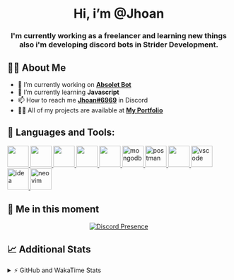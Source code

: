 <h1 align="center">Hi, i’m @Jhoan</h1>
<h3 align="center">I'm currently working as a freelancer and learning new things also i'm developing discord bots in Strider Development.</h3>

## 🙋‍♂️ About Me

- 🔭 I’m currently working on **[Absolet Bot](https://strider.cloud)**
- 🌱 I’m currently learning **Javascript**
- 📫 How to reach me **[Jhoan#6969](https://jhoan.monster/)** in Discord
- 👨‍💻 All of my projects are available at **[My Portfolio](https://jhoan.monster)**

## 🚀 Languages and Tools:
<p align="left"> 
    <a href="https://developer.mozilla.org/en-US/docs/Web/JavaScript" target="_blank"> <img src="https://img.icons8.com/color/48/000000/javascript.png" width="48" height="48"/> </a> 
    <a href="https://www.w3.org/html/" target="_blank"> <img src="https://img.icons8.com/color/48/000000/html-5.png" width="48" height="48"/> </a> 
    <a href="https://www.w3schools.com/css/" target="_blank"> <img src="https://img.icons8.com/color/48/000000/css3.png" width="48" height="48"/> </a> 
    <a href="https://getbootstrap.com" target="_blank"> <img src="https://img.icons8.com/color/48/000000/bootstrap.png" width="48" height="48"/> </a> 
    <a href="https://nodejs.org" target="_blank"> <img src="https://i.imgur.com/XX8lvL7.png" width="48" height="48"/> </a> 
    <a href="https://www.mongodb.com/" target="_blank"> <img src="https://i.imgur.com/nRtS3AN.png" alt="mongodb" width="48" height="48"/> </a> 
    <a href="https://postman.com" target="_blank"> <img src="https://www.vectorlogo.zone/logos/getpostman/getpostman-icon.svg" alt="postman" width="48" height="48"/> </a>   
    <a href="https://git-scm.com/" target="_blank"> <img src="https://img.icons8.com/color/48/000000/git.png" width="48" height="48"/> </a> 
    <a href="https://code.visualstudio.com" target="_blank" > <img src="https://upload.wikimedia.org/wikipedia/commons/thumb/9/9a/Visual_Studio_Code_1.35_icon.svg/2048px-Visual_Studio_Code_1.35_icon.svg.png" alt="vscode" width="48" height="48"> </a>
    <a href="https://www.jetbrains.com/es-es/idea/" target="_blank" > <img src="https://resources.jetbrains.com/storage/products/intellij-idea/img/meta/intellij-idea_logo_300x300.png" alt="idea" width="48" height="48"> </a>
    <a href="https://neovim.io" target="_blank"> <img src="https://icons.iconarchive.com/icons/papirus-team/papirus-apps/512/nvim-icon.png" alt="neovim" width="48" height="48"/> </a>
</p>
  
## 👤 Me in this moment
<p align="center">
    <a href="https://discord.com/users/852617426591154177" target="_blank" rel="nofollow">
        <img src="https://lanyard-profile-readme.vercel.app/api/852617426591154177?idleMessage=Probably%20coding%20Absolet..." alt="Discord Presence" align="center">
    </a>
</p>

## 📈 Additional Stats
<details>
    <summary>⚡ GitHub and WakaTime Stats</summary>
    <br/>

<!--START_SECTION:waka-->
![Code Time](http://img.shields.io/badge/Code%20Time-343%20hrs%204%20mins-blue)

**🐱 My GitHub Data** 

> 🏆 737 Contributions in the Year 2022
 > 
> 📦 57.8 kB Used in GitHub's Storage 
 > 
> 💼 Opted to Hire
 > 
> 📜 4 Public Repositories 
 > 
> 🔑 26 Private Repositories  
 > 
**I'm an Early 🐤** 

```text
🌞 Morning    53 commits     ██░░░░░░░░░░░░░░░░░░░░░░░   8.15% 
🌆 Daytime    293 commits    ███████████░░░░░░░░░░░░░░   45.08% 
🌃 Evening    273 commits    ██████████░░░░░░░░░░░░░░░   42.0% 
🌙 Night      31 commits     █░░░░░░░░░░░░░░░░░░░░░░░░   4.77%

```
📅 **I'm Most Productive on Wednesday** 

```text
Monday       103 commits    ████░░░░░░░░░░░░░░░░░░░░░   15.85% 
Tuesday      91 commits     ███░░░░░░░░░░░░░░░░░░░░░░   14.0% 
Wednesday    126 commits    ████░░░░░░░░░░░░░░░░░░░░░   19.38% 
Thursday     69 commits     ██░░░░░░░░░░░░░░░░░░░░░░░   10.62% 
Friday       64 commits     ██░░░░░░░░░░░░░░░░░░░░░░░   9.85% 
Saturday     113 commits    ████░░░░░░░░░░░░░░░░░░░░░   17.38% 
Sunday       84 commits     ███░░░░░░░░░░░░░░░░░░░░░░   12.92%

```


📊 **This Week I Spent My Time On** 

```text
⌚︎ Time Zone: America/Bogota

💬 Programming Languages: 
JavaScript               12 hrs 1 min        ███████████████████░░░░░░   77.98% 
YAML                     1 hr 27 mins        ██░░░░░░░░░░░░░░░░░░░░░░░   9.46% 
HTML                     40 mins             █░░░░░░░░░░░░░░░░░░░░░░░░   4.35% 
Markdown                 33 mins             █░░░░░░░░░░░░░░░░░░░░░░░░   3.65% 
JSON                     23 mins             ░░░░░░░░░░░░░░░░░░░░░░░░░   2.52%

🔥 Editors: 
VS Code                  15 hrs 25 mins      █████████████████████████   100.0%

🐱‍💻 Projects: 
Absolet-Bot              12 hrs 15 mins      ███████████████████░░░░░░   79.43% 
Strider-System           1 hr 41 mins        ██░░░░░░░░░░░░░░░░░░░░░░░   10.96% 
absolet-guide            42 mins             █░░░░░░░░░░░░░░░░░░░░░░░░   4.6% 
Unknown Project          15 mins             ░░░░░░░░░░░░░░░░░░░░░░░░░   1.69% 
Shark System             13 mins             ░░░░░░░░░░░░░░░░░░░░░░░░░   1.43%

💻 Operating System: 
Linux                    15 hrs 25 mins      █████████████████████████   100.0%

```

**I Mostly Code in JavaScript** 

```text
JavaScript               15 repos            █████████████████░░░░░░░░   68.18% 
Java                     2 repos             ██░░░░░░░░░░░░░░░░░░░░░░░   9.09% 
CSS                      2 repos             ██░░░░░░░░░░░░░░░░░░░░░░░   9.09% 
TypeScript               1 repo              █░░░░░░░░░░░░░░░░░░░░░░░░   4.55% 
Shell                    1 repo              █░░░░░░░░░░░░░░░░░░░░░░░░   4.55%

```



 Last Updated on 24/07/2022 10:14:34 UTC
<!--END_SECTION:waka-->
</details>
